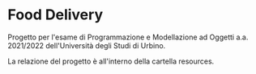 # Food Delivery
Progetto per l'esame di Programmazione e Modellazione ad Oggetti a.a. 2021/2022 dell'Università degli Studi di Urbino.

La relazione del progetto è all'interno della cartella resources.
